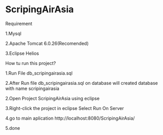 ScripingAirAsia
===============

Requirement

1.Mysql

2.Apache Tomcat 6.0.26(Recomended)

3.Eclipse Helios


How tu  run this project?

1.Run File db_scripingairasia.sql

2.After Run file db_scripingairasia.sql on database will created database with name scripingairasia

2.Open Project ScripingAirAsia using eclipse

3.Right-click the project in eclipse Select Run On Server

4.go to main aplication http://localhost:8080/ScripingAirAsia/

5.done
